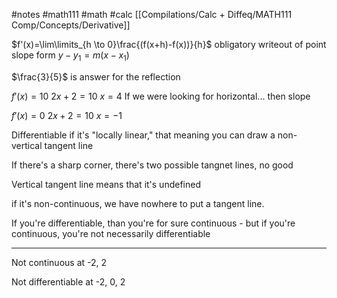 #notes #math111 #math #calc
[[Compilations/Calc + Diffeq/MATH111 Comp/Concepts/Derivative]]

$f'(x)=\lim\limits_{h \to 0}\frac{(f(x+h)-f(x))}{h}$
obligatory writeout of point slope form $y-y_1=m(x-x_1)$

$\frac{3}{5}$ is answer for the reflection

$f'(x) =10$
$2x+2=10$
$x=4$
If we were looking for horizontal...
then slope

$f'(x) = 0$
$2x+2=10$
$x=-1$

Differentiable if it's "locally linear," that meaning you can draw a non-vertical tangent line

If there's a sharp corner, there's two possible tangnet lines, no good

Vertical tangent line means that it's undefined

if it's non-continuous, we have nowhere to put a tangent line. 

If you're differentiable, than you're for sure continuous - but if you're continuous, you're not necessarily differentiable 

---
Not continuous at -2, 2 

Not differentiable at -2, 0, 2


